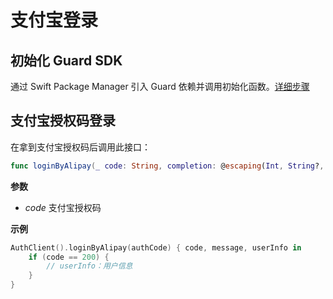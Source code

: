# 支付宝登录

## 初始化 Guard SDK

通过 Swift Package Manager 引入 Guard 依赖并调用初始化函数。[详细步骤](/reference/sdk-for-ios)

## 支付宝授权码登录

在拿到支付宝授权码后调用此接口：

```swift
func loginByAlipay(_ code: String, completion: @escaping(Int, String?, UserInfo?) -> Void)
```

**参数**

* *code* 支付宝授权码

**示例**

```swift
AuthClient().loginByAlipay(authCode) { code, message, userInfo in
    if (code == 200) {
        // userInfo：用户信息
    }
}
```
